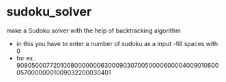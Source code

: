 # sudoku_solver
make a Sudoku solver with the help of backtracking algorithm
- in this you have to enter a number of sudoku as a input 
-fill spaces with 0
- for ex.. 908050007720100800000006300090307005000060000400901060005700000001009032200030401
